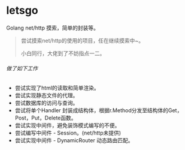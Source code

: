 # letsgo
Golang net/http 摸索，简单的封装等。

> 尝试摸索net/http的使用的项目，任在继续摸索中~。
>
> 小白同行，大佬到了不妨指点一二。

###### 做了如下工作

- 尝试实现了html的读取和简单渲染。
- 尝试实现静态文件的代理。
- 尝试数据库的访问与查询。
- 尝试将单个Handler 封装成结构体，根据r.Method分发至结构体的Get，Post，Put，Delete函数。
- 尝试实现中间件，避免装饰模式编写的不便。
- 尝试编写中间件 - Session。(net/http未提供)
- 尝试实现中间件 - DynamicRouter 动态路由匹配。

